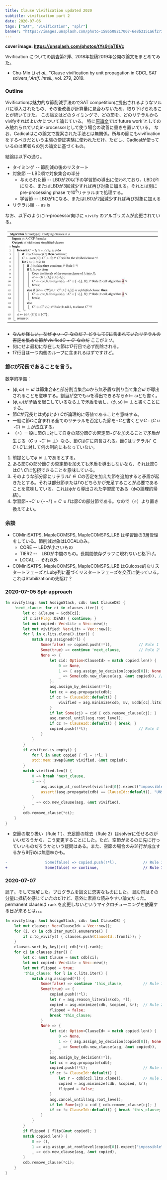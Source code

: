 ```yaml
---
title: Clause Vivification updated 2020
subtitle: vivification part 2
date: 2020-07-06
tags: ["SAT", "vivification", "splr"]
banner: "https://images.unsplash.com/photo-1586508217007-6e8b3151a6f2?ixlib=rb-1.2.1&ixid=eyJhcHBfaWQiOjEyMDd9&auto=format&fit=crop&w=1950&q=80"
---
```

**cover image: https://unsplash.com/photos/tYs9rjaT8Vc**

Vivification についての調査第2弾、2018年投稿2019年公開の論文をまとめてみた。

* Chu-Min Li *et al.*, "Clause vivification by unit propagation in CDCL SAT solvers,”*Artif. Intell.*, vol. 279, 2019.

### Outline

Vivificationは魅力的な節削減手法のでSAT competitionに提出されるようなソルバに導入されたもの、その後改善が計算量に見合わないため、取り下げられることが続いてきた。
この論文はどのタイミングで、どの節を、どのリテラルからvivifyすればよいかについて論じている。
特に[原論文](/2020/2020-06-20-vivification/)では'future work'としてのみ触れられていたin-processorとして使う場合の改善に重きを置いている。
なお、Cadicalはこの論文で提案された手法とは無関係。所与の節にもvivificationをするべきだという主張の傍証実験に使われただけ。ただし、Cadicalが使っているのは著者らの別の論文に基づくもの。

結論は以下の通り。

* タイミング -- 節削減の後のリスタート
* 対象節 -- LBD順で対象集合の半分
  * 与えられた節 -- LBDが20以下の学習節の導出に使われており、LBDが1になる、またはLBDが3回減少すれば再び対象に加える。それとは別に pre-processing phase で$10^8$リテラルまで処理する。
  * 学習節 -- LBDが1になる、またはLBDが2回減少すれば再び対象に加える
* リテラル順 -- as is

なお、以下のようにin-processor向けに `vivify` のアルゴリズムが変更されている。

![](/img/2020/07-05/vivi-algo3.jpg)

* ~~なんか怪しい。なぜ $\phi \cup \neg C'$ なのだ？ どうして$C$に含まれていたリテラルの否定を集めた節が$\text{vivified} C = C'$ なのだ~~ ここがミソ。
* 何にせよ最初に存在した節は17行目で必ず削除される。
* 17行目は一つ内側のループに含まれるはずですけど。


### 節$C$が冗長であることを言う。

数学的準備：

* $(\phi, \omega) \models \omega'$は節集合$\phi$と部分割当集合$\omega$から無矛盾な割り当て集合$\omega'$が導出されることを意味する。割当が空でも$\omega$を導出できるなら$\phi \models \omega$とも書く。
* $(\phi, \omega)$が矛盾を起こしているなら$\bot$で矛盾を表し、$(\phi, \omega) \models \bot$と書くことにする。
* 節$C$が冗長とは式$\phi$と$\phi\setminus{C}$が論理的に等値であることを意味する。
* 一般に節$C$に含まれる全てのリテラルを否定した節を$\neg C$と書くと$\forall C: (C \cup \neg C) \models \bot$が成立する。
* （⭐️）一般に節$C$に対して自身の部分節$C'$の否定節$\neg C'$を加えることで矛盾が生じる（$C \cup \neg C' \models \bot$）なら、節$C$は$C'$に包含される。節$C$はリテラル$l' \in C\setminus{C'}$に対して何の制約にもなっていない。

1. 前提として$\phi \nvDash \bot$であるとする。
1. ある節Cの部分節$C'$の否定節を加えても矛盾を導出しないなら、それは節Cは$C\setminus{C'}$に包摂できることを意味している。
1. そのような部分節にリテラル$l' \in C$の否定を加えた節を追加すると矛盾が起きたとする。それは部分節または$l'$のどちらかが充足することが必要であることを意味している。これは$\phi$から導出された学習節である（$\phi$の論理的帰結）。
1. 学習節$\neg \neg C' \cup \{\neg \neg l'\} = C' \cup l'$は節$C$の部分節である。なので（⭐️）より置き換えてよい。

### 余談

* COMiniSATPS, MapleCOMSPS, MapleCOMSPS_LRB は学習節の3層管理をしている。節削減対象はLOCALのみ。
  * CORE -- LBDが小さいもの
  * TIER2 --　LBDが中間のもの。長期間依存グラフに現れないと格下げ。
  * LOCAL -- それ以外
* COMiniSATPS, MapleCOMSPS, MapleCOMSPS_LRB はGulcose的なリスタートフェーズとLuby列に基づくリスタートフェーズを交互に使っている。これはStabilizationの先駆け？


### 2020-07-05 Splr approach

```rust
fn vivify(asg: &mut AssignStack, cdb: &mut ClauseDB) {
    'next_clause: for ci in clauses.iter() {
        let c: &Clause = &cdb[ci];
        if c.is(Flag::DEAD) { continue; }
        let mut copied: Vec<Lit> = Vec::new();
        let mut vivified: Vec<Lit> = Vec::new();
        for l in c.lits.clone().iter() {
            match asg.assigned(*l) {
                Some(false) => copied.push(!*l),            // Rule 1
                Some(true) => continue 'next_clause,        // Rule 2'
                None => {
                    let cid: Option<ClauseId> = match copied.len() {
                        0 => None,
                        1 => { asg.assign_by_decision(copied[0]); None }
                        _ => Some(cdb.new_clause(asg, &mut copied)), // L.12
                    };
                    asg.assign_by_decision(!*l);
                    let cc = asg.propagate(cdb);
                    if cc != ClauseId::default() {
                        vivified = asg.minimize(cdb, &v, &cdb[cc].lits); // Rule 3
                    }
                    if let Some(cj) = cid { cdb.remove_clause(cj); }
                    asg.cancel_until(asg.root_level);
                    if cc != ClauseId::default() { break; }
                    copied.push(!*l);                       // Rule 4
                }
            }
        }
        if vivified.is_empty() {
            for l in &mut copied { *l = !*l; }
            std::mem::swap(&mut vivified, &mut copied);
        }
        match vivified.len() {
            0 => break 'next_clause,
            1 => {
                asg.assign_at_rootlevel(vivified[0]).expect("impossible");
                assert!(asg.propagate(cdb) == ClauseId::default(), "UNSAT");
            }
            _ => cdb.new_clause(asg, &mut vivified),
        }
        cdb.remove_clause(*ci);
    }
}
```

* 空節の取り扱い（Rule 1'）、充足節の除去（Rule 2）はsolverに任せるのがいいだろうから、こう変更することにした。ただ、空節があるのに先に行っていいものだろうかという疑問はある。また、空節の場合のみ31行が成立するから8行めは無意味かも。

```diff
-                 Some(false) => copied.push(!*l),            // Rule 1
+                 Some(false) => continue,                    // Rule 1'
```

### 2020-07-07

読了。そして理解した。プログラムを論文に忠実なものにした。
読む前はその分量に抵抗を感じていたのだけど、意外に素直な読みやすい論文だった。
permanent clauseは `rank` を変更しないというマイクロチューニングを放棄する日が来るとは。。。

```rust
fn vivify(asg: &mut AssignStack, cdb: &mut ClauseDB) {
    let mut clauses: Vec<ClauseId> = Vec::new();
    for (i, c) in cdb.iter_mut().enumerate() {
        if c.to_vivify() { clauses.push(ClauseId::from(i)); }
    }
    clauses.sort_by_key(|ci| cdb[*ci].rank);
    for ci in clauses.iter() {
        let c: &mut Clause = &mut cdb[ci];
        let mut copied: Vec<Lit> = Vec::new();
        let mut flipped = true;
        'this_clause: for l in c.lits.iter() {
            match asg.assigned(*l) {
                Some(false) => continue 'this_clause,         // Rule 1
                Some(true) => {
                    copied.push(!*l);
                    let r = asg.reason_literals(cdb, *l);
                    copied = asg.minimize(cdb, &copied, &r);  // Rule 2
                    flipped = false;
                    break 'this_clause;
                }
                None => {
                    let cid: Option<ClauseId> = match copied.len() {
                        0 => None,
                        1 => { asg.assign_by_decision(copied[0]); None }
                        _ => Some(cdb.new_clause(asg, &mut copied)),
                    };
                    asg.assign_by_decision(!*l);
                    let cc = asg.propagate(cdb);
                    copied.push(!*l);                         // Rule 4
                    if cc != ClauseId::default() {
                        let r = cdb[cc].lits.clone();         // Rule 3
                        copied = asg.minimize(cdb, &copied, &r);
                        flipped = false;
                    }
                    asg.cancel_until(asg.root_level);
                    if let Some(cj) = cid { cdb.remove_clause(cj); }
                    if cc != ClauseId::default() { break 'this_clause; }
                }
            }
        }
        if flipped { flip(&mut copied); }
        match copied.len() {
            0 => (),
            1 => asg.assign_at_rootlevel(copied[0]).expect("impossible"),
            _ => cdb.new_clause(asg, &mut copied),
        }
        cdb.remove_clause(*ci);
    }
}
```

